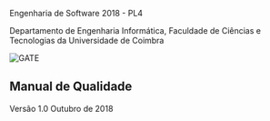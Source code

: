 Engenharia de Software 2018 - PL4

Departamento de Engenharia Informática, Faculdade de Ciências e Tecnologias da Universidade de Coimbra



![GATE](http://onept.pt/gatepl4/gate_256x75.png)
## Manual de Qualidade
Versão 1.0
Outubro de 2018 